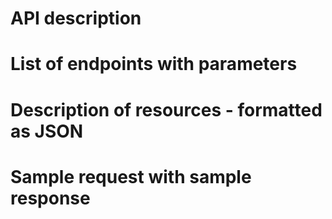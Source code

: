 # API description

# List of endpoints with parameters

# Description of resources - formatted as JSON

# Sample request with sample response

